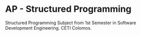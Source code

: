 # AP - Structured Programming
Structured Programming Subject from 1st Semester in Software Development Engineering. CETI Colomos.
